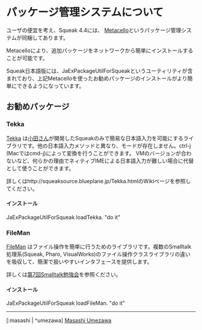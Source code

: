パッケージ管理システムについて
======================================================

ユーザの便宜を考え、Squeak 4.4には、
[Metacello](https://github.com/Metacello/metacello)というパッケージ管理システムが同梱してあります。

Metacelloにより、追加パッケージをネットワークから簡単にインストールすることが可能です。

Squeak日本語版には、JaExPackageUtilForSqueakというユーティリティが含まれており、上記Metacelloを使ったお勧めパッケージのインストールがより簡単にできるようになっています。

## お勧めパッケージ ##

### Tekka

[Tekka](http://smalltalkhub.com/#!/~tomooda/Tekka)
は[小田さん](http://smalltalkhub.com/#!/~tomooda)が開発したSqueakのみで簡易な日本語入力を可能にするライブラリです。他の日本語入力メソッドと異なり、モードが存在しません。ctrl-j (Macではcmd-j)によって変換を行うことができます。
VMのバージョンが合わないなど、何らかの理由でネィティブIMEによる日本語入力が難しい場合に代替として使うことができます。

詳しくはhttp://squeaksource.blueplane.jp/Tekka.htmlのWikiページを参照してください。

#### インストール ####
JaExPackageUtilForSqueak loadTekka. "do it"

### FileMan
[FileMan](https://github.com/mumez/FileMan)
はファイル操作を簡単に行うためのライブラリです。複数のSmalltalk処理系(Squeak, Pharo, VisualWorks)のファイル操作クラスライブラリの違いを吸収して、簡潔で扱いやすいインタフェースを提供します。

詳しくは[第7回Smalltalk勉強会](http://www.smalltalk-users.jp/Home/gao-zhi/dai7kaismalltalkbenkyoukai)を参照ください。

#### インストール ####
JaExPackageUtilForSqueak loadFileMan. "do it"

---
[:masashi | ^umezawa] [Masashi Umezawa](ume@blueplane.jp)